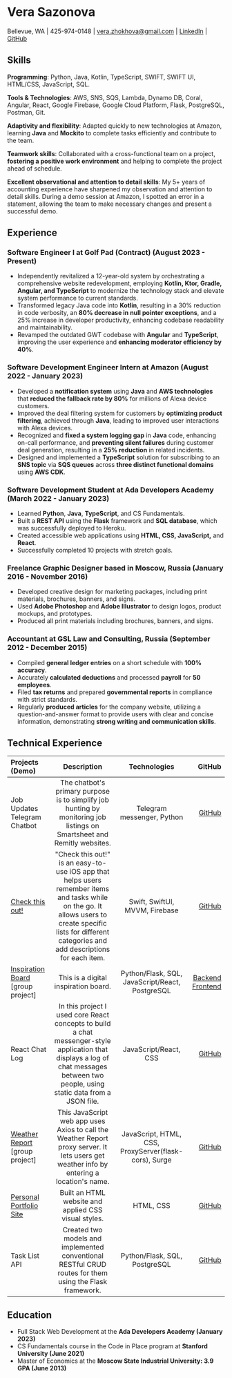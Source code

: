 # Vera Sazonova
Bellevue, WA |
425-974-0148 |
vera.zhokhova@gmail.com | 
[LinkedIn](https://www.linkedin.com/in/vera-sazonova-50a9653b/) |
[GitHub](https://github.com/VeraSa785)

## Skills
**Programming**: Python, Java, Kotlin, TypeScript, SWIFT, SWIFT UI, HTML/CSS, JavaScript, SQL.

**Tools & Technologies**: AWS, SNS, SQS, Lambda, Dynamo DB, Coral, Angular, React, Google Firebase, Google Cloud Platform, Flask, PostgreSQL, Postman, Git.

**Adaptivity and flexibility**: Adapted quickly to new technologies at Amazon, learning **Java** and **Mockito** to complete tasks efficiently and contribute to the team.

**Teamwork skills**: Collaborated with a cross-functional team on a project, **fostering a positive work environment** and helping to complete the project ahead of schedule. 

**Excellent observational and attention to detail skills**: My 5+ years of accounting experience have sharpened my observation and attention to detail skills. During a demo session at Amazon, I spotted an error in a statement, allowing the team to make necessary changes and present a successful demo.

## Experience
### Software Engineer I at Golf Pad (Contract) (August 2023 - Present) 
- Independently revitalized a 12-year-old system by orchestrating a comprehensive website redevelopment, employing **Kotlin, Ktor, Gradle, Angular, and TypeScript** to modernize the technology stack and elevate system performance to current standards.
- Transformed legacy Java code into **Kotlin**, resulting in a 30% reduction in code verbosity, an **80% decrease in null pointer exceptions**, and a 25% increase in developer productivity, enhancing codebase readability and maintainability.
- Revamped the outdated GWT codebase with **Angular** and **TypeScript**, improving the user experience and **enhancing moderator efficiency by 40%**.
### Software Development Engineer Intern at Amazon (August 2022 - January 2023)
- Developed a **notification system** using **Java** and **AWS technologies** that **reduced the fallback rate by 80%** for millions of Alexa device customers.
- Improved the deal filtering system for customers by **optimizing product filtering**, achieved through **Java**, leading to improved user interactions with Alexa devices.
- Recognized and **fixed a system logging gap** in **Java** code, enhancing on-call performance, and **preventing silent failures** during customer deal generation, resulting in a **25% reduction** in related incidents.
- Designed and implemented a **TypeScript** solution for subscribing to an **SNS topic** via **SQS queues** across **three distinct functional domains** using **AWS CDK**.
### Software Development Student at Ada Developers Academy (March 2022 - January 2023)
- Learned **Python**, **Java**, **TypeScript**, and CS Fundamentals.
- Built a **REST API** using the **Flask** framework and **SQL database**, which was successfully deployed to Heroku.
- Created accessible web applications using **HTML, CSS, JavaScript,** and **React**.
- Successfully completed 10 projects with stretch goals.
### Freelance Graphic Designer based in Moscow, Russia (January 2016 - November 2016)
- Developed creative design for marketing packages, including print materials, brochures, banners, and signs.
- Used **Adobe Photoshop** and **Adobe Illustrator** to design logos, product mockups, and prototypes.
- Produced all print materials including brochures, banners, and signs.
### Accountant at GSL Law and Consulting, Russia (September 2012 - December 2015)
- Compiled **general ledger entries** on a short schedule with **100% accuracy**. 
- Accurately **calculated deductions** and processed **payroll** for **50 employees**. 
- Filed **tax returns** and prepared **governmental reports** in compliance with strict standards. 
- Regularly **produced articles** for the company website, utilizing a question-and-answer format to provide users with clear and concise information, demonstrating **strong writing and communication skills**.

## Technical Experience
| Projects (Demo)      | Description | Technologies     | GitHub |
| :---        |    :----:   |   :----:   |       ---: |
| Job Updates Telegram Chatbot      | The chatbot's primary purpose is to simplify job hunting by monitoring job listings on Smartsheet and Remitly websites.     | Telegram messenger, Python   |[GitHub](https://github.com/VeraSa785/Job-Updates-Telegram-Chatbot) |
| [Check this out!](https://www.youtube.com/watch?v=x2WnYd-pKuo)      | "Check this out!" is an easy-to-use iOS app that helps users remember items and tasks while on the go. It allows users to create specific lists for different categories and add descriptions for each item.        | Swift, SwiftUI, MVVM, Firebase   |[GitHub](https://github.com/VeraSa785/check-this-out-capstone)|
| [Inspiration Board](https://thaimynguyen.github.io/front-end-inspiration-board/)    [group project]  | This is a digital inspiration board. | Python/Flask, SQL, JavaScript/React, PostgreSQL      | [Backend](https://github.com/VeraSa785/back-end-inspiration-board) [Frontend](https://github.com/VeraSa785/front-end-inspiration-board)|
| React Chat Log      | In this project I used core React concepts to build a chat messenger-style application that displays a log of chat messages between two people, using static data from a JSON file.       | JavaScript/React, CSS  |[GitHub](https://github.com/VeraSa785/react-chatlog)|
| [Weather Report](https://vera-and-diana-weather-report.surge.sh/)   [group project] | This JavaScript web app uses Axios to call the Weather Report proxy server. It lets users get weather info by entering a location's name.         | JavaScript, HTML, CSS, ProxyServer(flask-cors), Surge     |[GitHub](https://github.com/ada-c17/weather-report) | 
| [Personal Portfolio Site](https://verasa785.github.io/index.html)      | Built an HTML website and applied CSS visual styles.       | HTML, CSS   | [GitHub](https://github.com/VeraSa785/VeraSa785.github.io)|
| Task List API   | Created two models and implemented conventional RESTful CRUD routes for them using the Flask framework.      | Python/Flask, SQL, PostgreSQL      | [GitHub](https://github.com/VeraSa785/task-list-api)|

## Education
- Full Stack Web Development at the **Ada Developers Academy (January 2023)**
- CS Fundamentals course in the Code in Place program at **Stanford University (June 2021)**
- Master of Economics at the **Moscow State Industrial University: 3.9 GPA (June 2013)**
